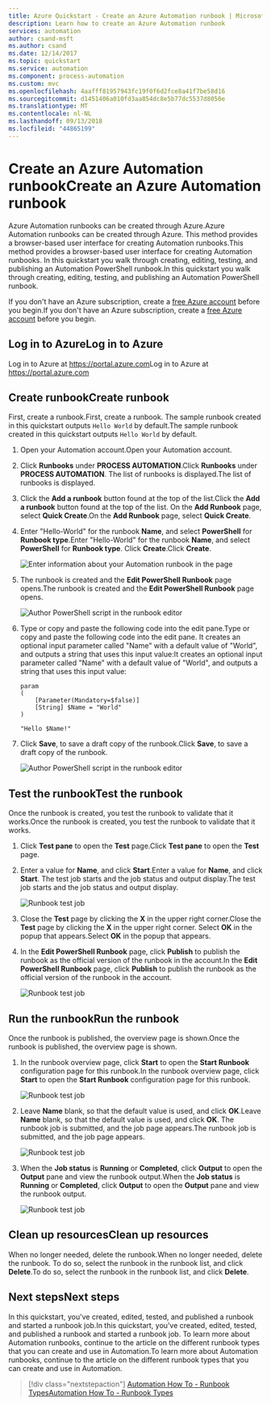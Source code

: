 ```yaml
---
title: Azure Quickstart - Create an Azure Automation runbook | Microsoft Docs
description: Learn how to create an Azure Automation runbook
services: automation
author: csand-msft
ms.author: csand
ms.date: 12/14/2017
ms.topic: quickstart
ms.service: automation
ms.component: process-automation
ms.custom: mvc
ms.openlocfilehash: 4aafff81957943fc19f0f6d2fce8a41f7be58d16
ms.sourcegitcommit: d1451406a010fd3aa854dc8e5b77dc5537d8050e
ms.translationtype: MT
ms.contentlocale: nl-NL
ms.lasthandoff: 09/13/2018
ms.locfileid: "44865199"
---
```

# <a name="create-an-azure-automation-runbook"></a><span data-ttu-id="ece23-103">Create an Azure Automation runbook</span><span class="sxs-lookup"><span data-stu-id="ece23-103">Create an Azure Automation runbook</span></span>

<span data-ttu-id="ece23-104">Azure Automation runbooks can be created through Azure.</span><span class="sxs-lookup"><span data-stu-id="ece23-104">Azure Automation runbooks can be created through Azure.</span></span> <span data-ttu-id="ece23-105">This method provides a browser-based user interface for creating Automation runbooks.</span><span class="sxs-lookup"><span data-stu-id="ece23-105">This method provides a browser-based user interface for creating Automation runbooks.</span></span> <span data-ttu-id="ece23-106">In this quickstart you walk through creating, editing, testing, and publishing an Automation PowerShell runbook.</span><span class="sxs-lookup"><span data-stu-id="ece23-106">In this quickstart you walk through creating, editing, testing, and publishing an Automation PowerShell runbook.</span></span>

<span data-ttu-id="ece23-107">If you don't have an Azure subscription, create a [free Azure account](https://azure.microsoft.com/free/?WT.mc_id=A261C142F) before you begin.</span><span class="sxs-lookup"><span data-stu-id="ece23-107">If you don't have an Azure subscription, create a [free Azure account](https://azure.microsoft.com/free/?WT.mc_id=A261C142F) before you begin.</span></span>

## <a name="log-in-to-azure"></a><span data-ttu-id="ece23-108">Log in to Azure</span><span class="sxs-lookup"><span data-stu-id="ece23-108">Log in to Azure</span></span>

<span data-ttu-id="ece23-109">Log in to Azure at https://portal.azure.com</span><span class="sxs-lookup"><span data-stu-id="ece23-109">Log in to Azure at https://portal.azure.com</span></span>

## <a name="create-runbook"></a><span data-ttu-id="ece23-110">Create runbook</span><span class="sxs-lookup"><span data-stu-id="ece23-110">Create runbook</span></span>

<span data-ttu-id="ece23-111">First, create a runbook.</span><span class="sxs-lookup"><span data-stu-id="ece23-111">First, create a runbook.</span></span> <span data-ttu-id="ece23-112">The sample runbook created in this quickstart outputs `Hello World` by default.</span><span class="sxs-lookup"><span data-stu-id="ece23-112">The sample runbook created in this quickstart outputs `Hello World` by default.</span></span>

1. <span data-ttu-id="ece23-113">Open your Automation account.</span><span class="sxs-lookup"><span data-stu-id="ece23-113">Open your Automation account.</span></span>

1. <span data-ttu-id="ece23-114">Click **Runbooks** under **PROCESS AUTOMATION**.</span><span class="sxs-lookup"><span data-stu-id="ece23-114">Click **Runbooks** under **PROCESS AUTOMATION**.</span></span> <span data-ttu-id="ece23-115">The list of runbooks is displayed.</span><span class="sxs-lookup"><span data-stu-id="ece23-115">The list of runbooks is displayed.</span></span>

1. <span data-ttu-id="ece23-116">Click the **Add a runbook** button found at the top of the list.</span><span class="sxs-lookup"><span data-stu-id="ece23-116">Click the **Add a runbook** button found at the top of the list.</span></span> <span data-ttu-id="ece23-117">On the **Add Runbook** page, select **Quick Create**.</span><span class="sxs-lookup"><span data-stu-id="ece23-117">On the **Add Runbook** page, select **Quick Create**.</span></span>

1. <span data-ttu-id="ece23-118">Enter "Hello-World" for the runbook **Name**, and select **PowerShell** for **Runbook type**.</span><span class="sxs-lookup"><span data-stu-id="ece23-118">Enter "Hello-World" for the runbook **Name**, and select **PowerShell** for **Runbook type**.</span></span> <span data-ttu-id="ece23-119">Click **Create**.</span><span class="sxs-lookup"><span data-stu-id="ece23-119">Click **Create**.</span></span>

   ![Enter information about your Automation runbook in the page](./media/automation-quickstart-create-runbook/automation-create-runbook-configure.png)

1. <span data-ttu-id="ece23-121">The runbook is created and the **Edit PowerShell Runbook** page opens.</span><span class="sxs-lookup"><span data-stu-id="ece23-121">The runbook is created and the **Edit PowerShell Runbook** page opens.</span></span>

    ![Author PowerShell script in the runbook editor](./media/automation-quickstart-create-runbook/automation-edit-runbook-empty.png)

1. <span data-ttu-id="ece23-123">Type or copy and paste the following code into the edit pane.</span><span class="sxs-lookup"><span data-stu-id="ece23-123">Type or copy and paste the following code into the edit pane.</span></span> <span data-ttu-id="ece23-124">It creates an optional input parameter called "Name" with a default value of "World", and outputs a string that uses this input value:</span><span class="sxs-lookup"><span data-stu-id="ece23-124">It creates an optional input parameter called "Name" with a default value of "World", and outputs a string that uses this input value:</span></span>
   
   ```powershell-interactive
   param
   (
       [Parameter(Mandatory=$false)]
       [String] $Name = "World"
   )

   "Hello $Name!"
   ```

1. <span data-ttu-id="ece23-125">Click **Save**, to save a draft copy of the runbook.</span><span class="sxs-lookup"><span data-stu-id="ece23-125">Click **Save**, to save a draft copy of the runbook.</span></span>

    ![Author PowerShell script in the runbook editor](./media/automation-quickstart-create-runbook/automation-edit-runbook.png)

## <a name="test-the-runbook"></a><span data-ttu-id="ece23-127">Test the runbook</span><span class="sxs-lookup"><span data-stu-id="ece23-127">Test the runbook</span></span>

<span data-ttu-id="ece23-128">Once the runbook is created, you test the runbook to validate that it works.</span><span class="sxs-lookup"><span data-stu-id="ece23-128">Once the runbook is created, you test the runbook to validate that it works.</span></span>

1. <span data-ttu-id="ece23-129">Click **Test pane** to open the **Test** page.</span><span class="sxs-lookup"><span data-stu-id="ece23-129">Click **Test pane** to open the **Test** page.</span></span>

1. <span data-ttu-id="ece23-130">Enter a value for **Name**, and click **Start**.</span><span class="sxs-lookup"><span data-stu-id="ece23-130">Enter a value for **Name**, and click **Start**.</span></span> <span data-ttu-id="ece23-131">The test job starts and the job status and output display.</span><span class="sxs-lookup"><span data-stu-id="ece23-131">The test job starts and the job status and output display.</span></span>

    ![Runbook test job](./media/automation-quickstart-create-runbook/automation-test-runbook.png)

1. <span data-ttu-id="ece23-133">Close the **Test** page by clicking the **X** in the upper right corner.</span><span class="sxs-lookup"><span data-stu-id="ece23-133">Close the **Test** page by clicking the **X** in the upper right corner.</span></span> <span data-ttu-id="ece23-134">Select **OK** in the popup that appears.</span><span class="sxs-lookup"><span data-stu-id="ece23-134">Select **OK** in the popup that appears.</span></span>

1. <span data-ttu-id="ece23-135">In the **Edit PowerShell Runbook** page, click **Publish** to publish the runbook as the official version of the runbook in the account.</span><span class="sxs-lookup"><span data-stu-id="ece23-135">In the **Edit PowerShell Runbook** page, click **Publish** to publish the runbook as the official version of the runbook in the account.</span></span>

   ![Runbook test job](./media/automation-quickstart-create-runbook/automation-hello-world-runbook-job.png)

## <a name="run-the-runbook"></a><span data-ttu-id="ece23-137">Run the runbook</span><span class="sxs-lookup"><span data-stu-id="ece23-137">Run the runbook</span></span>

<span data-ttu-id="ece23-138">Once the runbook is published, the overview page is shown.</span><span class="sxs-lookup"><span data-stu-id="ece23-138">Once the runbook is published, the overview page is shown.</span></span>

1. <span data-ttu-id="ece23-139">In the runbook overview page, click **Start** to open the **Start Runbook** configuration page for this runbook.</span><span class="sxs-lookup"><span data-stu-id="ece23-139">In the runbook overview page, click **Start** to open the **Start Runbook** configuration page for this runbook.</span></span>

   ![Runbook test job](./media/automation-quickstart-create-runbook/automation-hello-world-runbook-start.png)

1. <span data-ttu-id="ece23-141">Leave **Name** blank, so that the default value is used, and click **OK**.</span><span class="sxs-lookup"><span data-stu-id="ece23-141">Leave **Name** blank, so that the default value is used, and click **OK**.</span></span> <span data-ttu-id="ece23-142">The runbook job is submitted, and the job page appears.</span><span class="sxs-lookup"><span data-stu-id="ece23-142">The runbook job is submitted, and the job page appears.</span></span>

   ![Runbook test job](./media/automation-quickstart-create-runbook/automation-job-page.png)

1. <span data-ttu-id="ece23-144">When the **Job status** is **Running** or **Completed**, click **Output** to open the **Output** pane and view the runbook output.</span><span class="sxs-lookup"><span data-stu-id="ece23-144">When the **Job status** is **Running** or **Completed**, click **Output** to open the **Output** pane and view the runbook output.</span></span>

   ![Runbook test job](./media/automation-quickstart-create-runbook/automation-hello-world-runbook-job-output.png)

## <a name="clean-up-resources"></a><span data-ttu-id="ece23-146">Clean up resources</span><span class="sxs-lookup"><span data-stu-id="ece23-146">Clean up resources</span></span>

<span data-ttu-id="ece23-147">When no longer needed, delete the runbook.</span><span class="sxs-lookup"><span data-stu-id="ece23-147">When no longer needed, delete the runbook.</span></span> <span data-ttu-id="ece23-148">To do so, select the runbook in the runbook list, and click **Delete**.</span><span class="sxs-lookup"><span data-stu-id="ece23-148">To do so, select the runbook in the runbook list, and click **Delete**.</span></span>

## <a name="next-steps"></a><span data-ttu-id="ece23-149">Next steps</span><span class="sxs-lookup"><span data-stu-id="ece23-149">Next steps</span></span>

<span data-ttu-id="ece23-150">In this quickstart, you’ve created, edited, tested, and published a runbook and started a runbook job.</span><span class="sxs-lookup"><span data-stu-id="ece23-150">In this quickstart, you’ve created, edited, tested, and published a runbook and started a runbook job.</span></span> <span data-ttu-id="ece23-151">To learn more about Automation runbooks, continue to the article on the different runbook types that you can create and use in Automation.</span><span class="sxs-lookup"><span data-stu-id="ece23-151">To learn more about Automation runbooks, continue to the article on the different runbook types that you can create and use in Automation.</span></span>

> [!div class="nextstepaction"]
> [<span data-ttu-id="ece23-152">Automation How To - Runbook Types</span><span class="sxs-lookup"><span data-stu-id="ece23-152">Automation How To - Runbook Types</span></span>](./automation-runbook-types.md)
